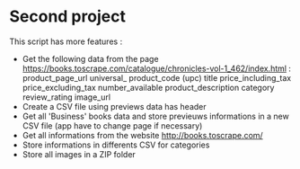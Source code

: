 # Second project

This script has more features : 

- Get the following data from the page https://books.toscrape.com/catalogue/chronicles-vol-1_462/index.html : 
product_page_url
universal_ product_code (upc)
title
price_including_tax
price_excluding_tax
number_available
product_description
category
review_rating
image_url
- Create a CSV file using previews data has header
- Get all 'Business' books data and store previeuws informations in a new CSV file (app have to change page if necessary)
- Get all informations from the website http://books.toscrape.com/
- Store informations in differents CSV for categories
- Store all images in a ZIP folder
